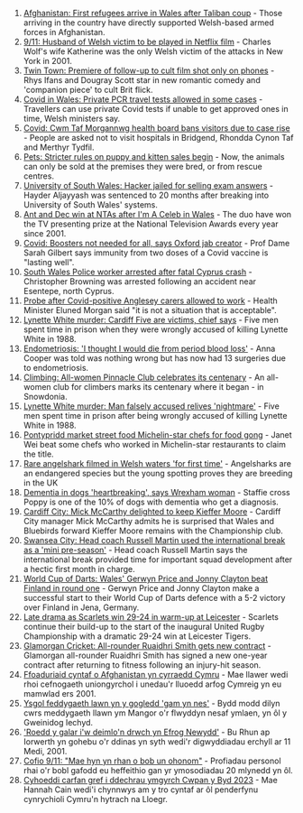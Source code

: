 1. [Afghanistan: First refugees arrive in Wales after Taliban coup](https://www.bbc.co.uk/news/uk-wales-58510294?at_medium=RSS&at_campaign=KARANGA) - Those arriving in the country have directly supported Welsh-based armed forces in Afghanistan.
2. [9/11: Husband of Welsh victim to be played in Netflix film](https://www.bbc.co.uk/news/uk-wales-58508603?at_medium=RSS&at_campaign=KARANGA) - Charles Wolf's wife Katherine was the only Welsh victim of the attacks in New York in 2001.
3. [Twin Town: Premiere of follow-up to cult film shot only on phones](https://www.bbc.co.uk/news/uk-wales-58504522?at_medium=RSS&at_campaign=KARANGA) - Rhys Ifans and Dougray Scott star in new romantic comedy and 'companion piece' to cult Brit flick.
4. [Covid in Wales: Private PCR travel tests allowed in some cases](https://www.bbc.co.uk/news/uk-wales-politics-58501898?at_medium=RSS&at_campaign=KARANGA) - Travellers can use private Covid tests if unable to get approved ones in time, Welsh ministers say.
5. [Covid: Cwm Taf Morgannwg health board bans visitors due to case rise](https://www.bbc.co.uk/news/uk-wales-58506230?at_medium=RSS&at_campaign=KARANGA) - People are asked not to visit hospitals in Bridgend, Rhondda Cynon Taf and Merthyr Tydfil.
6. [Pets: Stricter rules on puppy and kitten sales begin](https://www.bbc.co.uk/news/uk-wales-58506816?at_medium=RSS&at_campaign=KARANGA) - Now, the animals can only be sold at the premises they were bred, or from rescue centres.
7. [University of South Wales: Hacker jailed for selling exam answers](https://www.bbc.co.uk/news/uk-wales-58502963?at_medium=RSS&at_campaign=KARANGA) - Hayder Aljayyash was sentenced to 20 months after breaking into University of South Wales' systems.
8. [Ant and Dec win at NTAs after I'm A Celeb in Wales](https://www.bbc.co.uk/news/entertainment-arts-58509117?at_medium=RSS&at_campaign=KARANGA) - The duo have won the TV presenting prize at the National Television Awards every year since 2001.
9. [Covid: Boosters not needed for all, says Oxford jab creator](https://www.bbc.co.uk/news/uk-58507436?at_medium=RSS&at_campaign=KARANGA) - Prof Dame Sarah Gilbert says immunity from two doses of a Covid vaccine is "lasting well".
10. [South Wales Police worker arrested after fatal Cyprus crash](https://www.bbc.co.uk/news/uk-wales-58502962?at_medium=RSS&at_campaign=KARANGA) - Christopher Browning was arrested following an accident near Esentepe, north Cyprus.
11. [Probe after Covid-positive Anglesey carers allowed to work](https://www.bbc.co.uk/news/uk-wales-58506228?at_medium=RSS&at_campaign=KARANGA) - Health Minister Eluned Morgan said "it is not a situation that is acceptable".
12. [Lynette White murder: Cardiff Five are victims, chief says](https://www.bbc.co.uk/news/uk-wales-58490038?at_medium=RSS&at_campaign=KARANGA) - Five men spent time in prison when they were wrongly accused of killing Lynette White in 1988.
13. [Endometriosis: 'I thought I would die from period blood loss'](https://www.bbc.co.uk/news/uk-wales-58506814?at_medium=RSS&at_campaign=KARANGA) - Anna Cooper was told was nothing wrong but has now had 13 surgeries due to endometriosis.
14. [Climbing: All-women Pinnacle Club celebrates its centenary](https://www.bbc.co.uk/news/uk-wales-58496185?at_medium=RSS&at_campaign=KARANGA) - An all-women club for climbers marks its centenary where it began - in Snowdonia.
15. [Lynette White murder: Man falsely accused relives 'nightmare'](https://www.bbc.co.uk/news/uk-wales-58493595?at_medium=RSS&at_campaign=KARANGA) - Five men spent time in prison after being wrongly accused of killing Lynette White in 1988.
16. [Pontypridd market street food Michelin-star chefs for food gong](https://www.bbc.co.uk/news/uk-wales-58487867?at_medium=RSS&at_campaign=KARANGA) - Janet Wei beat some chefs who worked in Michelin-star restaurants to claim the title.
17. [Rare angelshark filmed in Welsh waters 'for first time'](https://www.bbc.co.uk/news/uk-wales-58479544?at_medium=RSS&at_campaign=KARANGA) - Angelsharks are an endangered species but the young spotting proves they are breeding in the UK
18. [Dementia in dogs 'heartbreaking', says Wrexham woman](https://www.bbc.co.uk/news/uk-wales-58470012?at_medium=RSS&at_campaign=KARANGA) - Staffie cross Poppy is one of the 10% of dogs with dementia who get a diagnosis.
19. [Cardiff City: Mick McCarthy delighted to keep Kieffer Moore](https://www.bbc.co.uk/sport/football/58515815?at_medium=RSS&at_campaign=KARANGA) - Cardiff City manager Mick McCarthy admits he is surprised that Wales and Bluebirds forward Kieffer Moore remains with the Championship club.
20. [Swansea City: Head coach Russell Martin used the international break as a 'mini pre-season'](https://www.bbc.co.uk/sport/football/58514273?at_medium=RSS&at_campaign=KARANGA) - Head coach Russell Martin says the international break provided time for important squad development after a hectic first month in charge.
21. [World Cup of Darts: Wales' Gerwyn Price and Jonny Clayton beat Finland in round one](https://www.bbc.co.uk/sport/darts/58479355?at_medium=RSS&at_campaign=KARANGA) - Gerwyn Price and Jonny Clayton make a successful start to their World Cup of Darts defence with a 5-2 victory over Finland in Jena, Germany.
22. [Late drama as Scarlets win 29-24 in warm-up at Leicester](https://www.bbc.co.uk/sport/rugby-union/58506819?at_medium=RSS&at_campaign=KARANGA) - Scarlets continue their build-up to the start of the inaugural United Rugby Championship with a dramatic 29-24 win at Leicester Tigers.
23. [Glamorgan Cricket: All-rounder Ruaidhri Smith gets new contract](https://www.bbc.co.uk/sport/cricket/58514153?at_medium=RSS&at_campaign=KARANGA) - Glamorgan all-rounder Ruaidhri Smith has signed a new one-year contract after returning to fitness following an injury-hit season.
24. [Ffoaduriaid cyntaf o Afghanistan yn cyrraedd Cymru](https://www.bbc.co.uk/newyddion/58505064?at_medium=RSS&at_campaign=KARANGA) - Mae llawer wedi rhoi cefnogaeth uniongyrchol i unedau'r lluoedd arfog Cymreig yn eu mamwlad ers 2001.
25. [Ysgol feddygaeth lawn yn y gogledd 'gam yn nes'](https://www.bbc.co.uk/newyddion/58509587?at_medium=RSS&at_campaign=KARANGA) - Bydd modd dilyn cwrs meddygaeth llawn ym Mangor o'r flwyddyn nesaf ymlaen, yn ôl y Gweinidog Iechyd.
26. ['Roedd y galar i'w deimlo'n drwch yn Efrog Newydd'](https://www.bbc.co.uk/newyddion/58514233?at_medium=RSS&at_campaign=KARANGA) - Bu Rhun ap Iorwerth yn gohebu o'r ddinas yn syth wedi'r digwyddiadau erchyll ar 11 Medi, 2001.
27. [Cofio 9/11: "Mae hyn yn rhan o bob un ohonom"](https://www.bbc.co.uk/newyddion/58487146?at_medium=RSS&at_campaign=KARANGA) - Profiadau personol rhai o'r bobl gafodd eu heffeithio gan yr ymosodiadau 20 mlynedd yn ôl.
28. [Cyhoeddi carfan gref i ddechrau ymgyrch Cwpan y Byd 2023](https://www.bbc.co.uk/newyddion/58500097?at_medium=RSS&at_campaign=KARANGA) - Mae Hannah Cain wedi'i chynnwys am y tro cyntaf ar ôl penderfynu cynrychioli Cymru'n hytrach na Lloegr.
